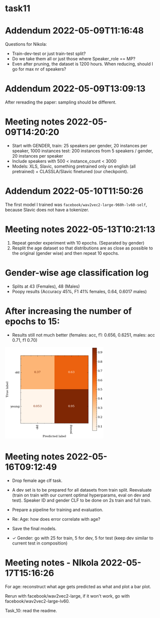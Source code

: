 # task11

# Addendum 2022-05-09T11:16:48

Questions for Nikola:
* Train-dev-test or just train-test split?
* Do we take them all or just those where Speaker_role == MP?
* Even after pruning, the dataset is 1200 hours. When reducing, should I go for max nr of speakers?

# Addendum 2022-05-09T13:09:13

After rereading the paper: sampling should be different. 

# Meeting notes 2022-05-09T14:20:20
* Start with GENDER, train: 25 speakers per gender, 20 instances per speaker,  1000 instances
                     test: 200 instances from 5 speakers / gender, 20 instances per speaker
* Include speakers with 500 < instance_count < 3000
* Models: XLS, Slavic, something pretrained only on english (all pretrained) +  CLASSLA/Slavic finetuned (our checkpoint).

# Addendum 2022-05-10T11:50:26

The first model I trained was `facebook/wav2vec2-large-960h-lv60-self`, because Slavic does not have a tokenizer.


# Meeting notes 2022-05-13T10:21:13


1. Repeat gender experiment with 10 epochs. (Separated by gender)
2. Resplit the age dataset so that distributions are as close as possible to the original (gender wise) and then repeat 10 epochs.

# Gender-wise age classification log

* Splits at 43 (Females), 48 (Males)
* Poopy results (Accuracy 45%, F1 41% females, 0.64, 0.6017 males)

# After increasing the number of epochs to 15:

* Results still not much better (females: acc, f1: 0.656, 0.6251, males: acc 0.71, f1 0.70)

![females](images/005_age_clf_females_15_epochs_normalize_true.png)

# Meeting notes 2022-05-16T09:12:49

* Drop female age clf task.
* A dev set is to be prepared for all datasets from train split. Reevaluate (train on train with our current optimal hyperparams, eval on dev and test). Speaker ID and gender CLF to be done on 2s train and full train. 
* Prepare a pipeline for training and evaluation.
* Re: Age: how does error correlate with age? 
* Save the final models.

* ✓ Gender: go with 25 for train, 5 for dev, 5 for test (keep dev similar to current test in composition)

# Meeting notes - NIkola 2022-05-17T15:16:26

For age: reconstruct what age gets predicted as what and plot a bar plot. 

Rerun with facebook/wav2vec2-large, if it won't work, go with facebook/wav2vec2-large-lv60.

Task_10: read the readme.